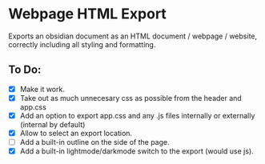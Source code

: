 # Webpage HTML Export

Exports an obsidian document as an HTML document / webpage / website, correctly including all styling and formatting.

## To Do:
- [x] Make it work.
- [x] Take out as much unnecesary css as possible from the header and app.css
- [x] Add an option to export app.css and any .js files internally or externally (internal by default)
- [x] Allow to select an export location.
- [ ] Add a built-in outline on the side of the page.
- [x] Add a built-in lightmode/darkmode switch to the export (would use js).